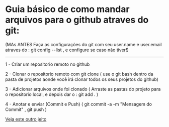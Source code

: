 # Guia básico de como mandar arquivos para o github atraves do git:
(MAs ANTES Faça as configurações do git com seu user.name e user.email atraves do : git config --list , e configure se caso não tiver!)

---

1 -  Criar um repositorio remoto no github

2 - Clonar o repositorio remoto com git clone ( use o git bash dentro da pasta de projetos aonde você irá clonar todos os seus projetos do github) 

3 - Adicionar arquivos onde foi clonado  ( Arraste as pastas do projeto para o repositorio local, e depois dar o : git add . ) 

4 - Anotar e enviar (Commit e Push) ( git commit -a -m "Mensagem do Commit" , git push )

<a href="https://codetheelephant.com/como-enviar-um-projeto-local-para-o-github/"> Veja este outro jeito </a>
